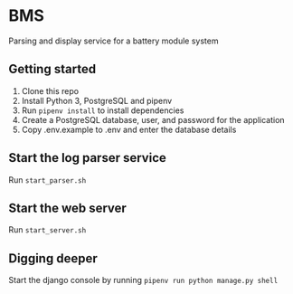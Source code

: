 # BMS
Parsing and display service for a battery module system

## Getting started
1. Clone this repo
2. Install Python 3, PostgreSQL and pipenv
3. Run `pipenv install` to install dependencies
4. Create a PostgreSQL database, user, and password for the application
5. Copy .env.example to .env and enter the database details

## Start the log parser service
Run `start_parser.sh`

## Start the web server
Run `start_server.sh`

## Digging deeper
Start the django console by running `pipenv run python manage.py shell`
